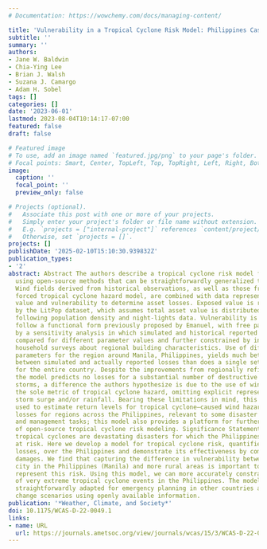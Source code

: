 ```yaml
---
# Documentation: https://wowchemy.com/docs/managing-content/

title: 'Vulnerability in a Tropical Cyclone Risk Model: Philippines Case Study'
subtitle: ''
summary: ''
authors:
- Jane W. Baldwin
- Chia-Ying Lee
- Brian J. Walsh
- Suzana J. Camargo
- Adam H. Sobel
tags: []
categories: []
date: '2023-06-01'
lastmod: 2023-08-04T10:14:17-07:00
featured: false
draft: false

# Featured image
# To use, add an image named `featured.jpg/png` to your page's folder.
# Focal points: Smart, Center, TopLeft, Top, TopRight, Left, Right, BottomLeft, Bottom, BottomRight.
image:
  caption: ''
  focal_point: ''
  preview_only: false

# Projects (optional).
#   Associate this post with one or more of your projects.
#   Simply enter your project's folder or file name without extension.
#   E.g. `projects = ["internal-project"]` references `content/project/deep-learning/index.md`.
#   Otherwise, set `projects = []`.
projects: []
publishDate: '2025-02-10T15:10:30.939832Z'
publication_types:
- '2'
abstract: Abstract The authors describe a tropical cyclone risk model for the Philippines
  using open-source methods that can be straightforwardly generalized to other countries.
  Wind fields derived from historical observations, as well as those from an environmentally
  forced tropical cyclone hazard model, are combined with data representing exposed
  value and vulnerability to determine asset losses. Exposed value is represented
  by the LitPop dataset, which assumes total asset value is distributed across a country
  following population density and night-lights data. Vulnerability is assumed to
  follow a functional form previously proposed by Emanuel, with free parameters chosen
  by a sensitivity analysis in which simulated and historical reported damages are
  compared for different parameter values and further constrained by information from
  household surveys about regional building characteristics. Use of different vulnerability
  parameters for the region around Manila, Philippines, yields much better agreement
  between simulated and actually reported losses than does a single set of parameters
  for the entire country. Despite the improvements from regionally refined vulnerability,
  the model predicts no losses for a substantial number of destructive historical
  storms, a difference the authors hypothesize is due to the use of wind speed as
  the sole metric of tropical cyclone hazard, omitting explicit representation of
  storm surge and/or rainfall. Bearing these limitations in mind, this model can be
  used to estimate return levels for tropical cyclone–caused wind hazards and asset
  losses for regions across the Philippines, relevant to some disaster risk reduction
  and management tasks; this model also provides a platform for further development
  of open-source tropical cyclone risk modeling. Significance Statement Landfalling
  tropical cyclones are devastating disasters for which the Philippines is particularly
  at risk. Here we develop a model for tropical cyclone risk, quantified as property
  losses, over the Philippines and demonstrate its effectiveness by comparing to historical
  damages. We find that capturing the difference in vulnerability between the largest
  city in the Philippines (Manila) and more rural areas is important to accurately
  represent this risk. Using this model, we can more accurately constrain the risk
  of very extreme tropical cyclone events in the Philippines. The model can also be
  straightforwardly adapted for emergency planning in other countries and for climate
  change scenarios using openly available information.
publication: '*Weather, Climate, and Society*'
doi: 10.1175/WCAS-D-22-0049.1
links:
- name: URL
  url: https://journals.ametsoc.org/view/journals/wcas/15/3/WCAS-D-22-0049.1.xml
---
```

